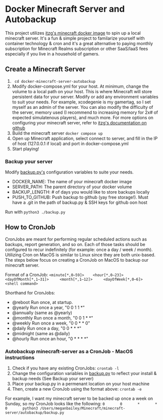 # Docker Minecraft Server and Autobackup
This project utilizes [itzg's minecraft docker image](https://hub.docker.com/r/itzg/minecraft-server) to spin up a local minecraft server. It's a fun & simple project to familarize yourself with container technology & cron and it's a great alternative to paying monthly subscription for Minecraft Realms subscription or other SaaS/IaaS fees especially if you live in a household of gamers.

## Create a Minecraft Server
1. ``` cd docker-minecraft-server-autobackup```
2. Modify docker-compose.yml for your host. At minimum, change the volume to a local path on your host. This is where Minecraft will store persistent data for your server. Modify or add any environment variables to suit your needs. For example, xcodegenie is my gamertag, so I set myself as an admin of the server. You can also modify the difficulty of the server, memory used (I recommend to increasing memory for 2x# of expected simulatenous players), and much more. For more options on configuring your minecraft server, refer to [itzg's documentation on github](https://github.com/itzg/docker-minecraft-server/blob/master/README.md)
3. Build the minecraft server ```docker compose up```
4. Open up Minecraft application, select connect to server, and fill in the IP of host (127.0.0.1 if local) and port in docker-compose.yml
4. Start playing!

### Backup your server
Modify [backup.py's](backup.py) configuration variables to suite your needs.

- DOCKER_NAME: The name of your minecraft docker image
- SERVER_PATH: The parent directory of your docker volume
- BACKUP_LENGTH: # of days you would like to store backups locally
- PUSH_TO_GITHUB: Push backup to github (yay free storage!). Must have a .git in the path of backup.py & SSH keys for github oon host

Run with ```python3 ./backup.py```

## How to CronJob
CronJobs are meant for performing regular scheduled actions such as backups, report generation, and so on. Each of those tasks should be configured to recur indefinitely (for example: once a day / week / month). Utilizing Cron on MacOS is similar to Linux since they are both unix-based. The steps below focus on creating a CronJob on MacOS to backup our minecraft server.

Format of a CronJob:
```<minute[*,0–59]>    <hour[*,0–23]>     <dayOfMonth[*,1–31]>     <month[*,1–12]>     <dayOfWeek[*,0–6]>     <shell command>```

Shorthand for CronJobs:
- @reboot         Run once, at startup.
- @yearly         Run once a year, "0 0 1 1 *"
- @annually       (same as @yearly)
- @monthly        Run once a month, "0 0 1 * *"
- @weekly         Run once a week, "0 0 * * 0"
- @daily          Run once a day, "0 0 * * *"
- @midnight       (same as @daily)
- @hourly         Run once an hour, "0 * * * *"

### Autobackup minecraft-server as a CronJob - MacOS instructions

1. Check if you have any existing CronJobs: ```crontab -l```
2. Change the configuration variables in [backup.py](backup.py) to reflect your install & backup needs (See Backup your server)
3. Place your backup.py in a permenant location on your host machine
4. Then, create a new CronJob using the format above: ```crontab -e```

For example, I want my minecraft server to be backed up once a week on Sunday, so my CronJob looks like the following:
```0       0       *       *       0       python3 /Users/meganbailey/Minecraft/minecraft-server/autobackup/backup.py```
